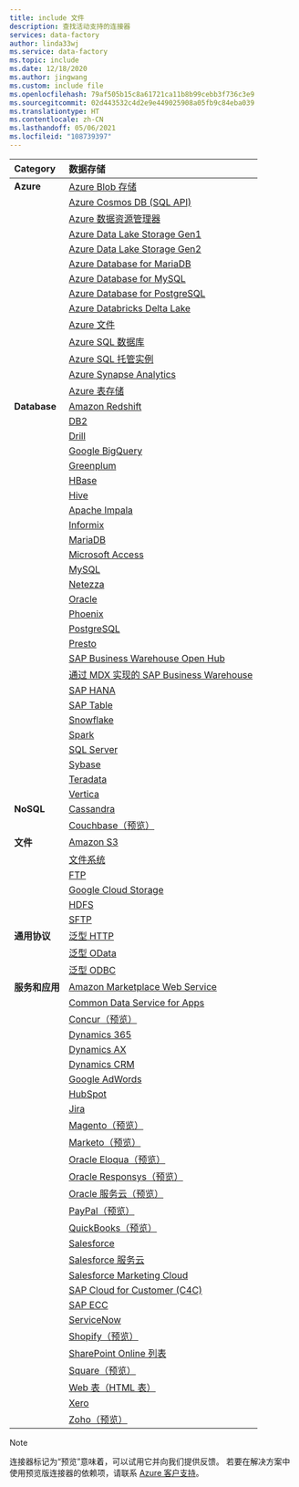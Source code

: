 ```yaml
---
title: include 文件
description: 查找活动支持的连接器
services: data-factory
author: linda33wj
ms.service: data-factory
ms.topic: include
ms.date: 12/18/2020
ms.author: jingwang
ms.custom: include file
ms.openlocfilehash: 79af505b15c8a61721ca11b8b99cebb3f736c3e9
ms.sourcegitcommit: 02d443532c4d2e9e449025908a05fb9c84eba039
ms.translationtype: HT
ms.contentlocale: zh-CN
ms.lasthandoff: 05/06/2021
ms.locfileid: "108739397"
---
```

| Category | 数据存储 |
|:--- |:--- |
| **Azure** |[Azure Blob 存储](../connector-azure-blob-storage.md) |
| &nbsp; |[Azure Cosmos DB (SQL API)](../connector-azure-cosmos-db.md) |
| &nbsp; |[Azure 数据资源管理器](../connector-azure-data-explorer.md) |
| &nbsp; |[Azure Data Lake Storage Gen1](../connector-azure-data-lake-store.md) |
| &nbsp; |[Azure Data Lake Storage Gen2](../connector-azure-data-lake-storage.md) |
| &nbsp; |[Azure Database for MariaDB](../connector-azure-database-for-mariadb.md) |
| &nbsp; |[Azure Database for MySQL](../connector-azure-database-for-mysql.md) |
| &nbsp; |[Azure Database for PostgreSQL](../connector-azure-database-for-postgresql.md) |
| &nbsp; |[Azure Databricks Delta Lake](../connector-azure-databricks-delta-lake.md) |
| &nbsp; |[Azure 文件](../connector-azure-file-storage.md) |
| &nbsp; |[Azure SQL 数据库](../connector-azure-sql-database.md) |
| &nbsp; |[Azure SQL 托管实例](../../azure-sql/managed-instance/sql-managed-instance-paas-overview.md) |
| &nbsp; |[Azure Synapse Analytics](../connector-azure-sql-data-warehouse.md) |
| &nbsp; |[Azure 表存储](../connector-azure-table-storage.md) |
| **Database** |[Amazon Redshift](../connector-amazon-redshift.md) |
| &nbsp; |[DB2](../connector-db2.md) |
| &nbsp; |[Drill](../connector-drill.md) |
| &nbsp; |[Google BigQuery](../connector-google-bigquery.md) |
| &nbsp; |[Greenplum](../connector-greenplum.md) |
| &nbsp; |[HBase](../connector-hbase.md) |
| &nbsp; |[Hive](../connector-hive.md) |
| &nbsp; |[Apache Impala](../connector-impala.md) |
| &nbsp; |[Informix](../connector-informix.md) 
| &nbsp; |[MariaDB](../connector-mariadb.md) |
| &nbsp; |[Microsoft Access](../connector-microsoft-access.md) |
| &nbsp; |[MySQL](../connector-mysql.md) |
| &nbsp; |[Netezza](../connector-netezza.md) |
| &nbsp; |[Oracle](../connector-oracle.md) |
| &nbsp; |[Phoenix](../connector-phoenix.md) |
| &nbsp; |[PostgreSQL](../connector-postgresql.md) 
| &nbsp; |[Presto](../connector-presto.md) |
| &nbsp; |[SAP Business Warehouse Open Hub](../connector-sap-business-warehouse-open-hub.md) |
| &nbsp; |[通过 MDX 实现的 SAP Business Warehouse](../connector-sap-business-warehouse.md) |
| &nbsp; |[SAP HANA](../connector-sap-hana.md) |
| &nbsp; |[SAP Table](../connector-sap-table.md) |
| &nbsp; |[Snowflake](../connector-snowflake.md) |
| &nbsp; |[Spark](../connector-spark.md) |
| &nbsp; |[SQL Server](../connector-sql-server.md) |
| &nbsp; |[Sybase](../connector-sybase.md) |
| &nbsp; |[Teradata](../connector-teradata.md) |
| &nbsp; |[Vertica](../connector-vertica.md) |
| **NoSQL** |[Cassandra](../connector-cassandra.md) |
| &nbsp; |[Couchbase（预览）](../connector-couchbase.md) |
| **文件** |[Amazon S3](../connector-amazon-simple-storage-service.md) |
| &nbsp; |[文件系统](../connector-file-system.md) |
| &nbsp; |[FTP](../connector-ftp.md) |
| &nbsp; |[Google Cloud Storage](../connector-google-cloud-storage.md) |
| &nbsp; |[HDFS](../connector-hdfs.md) |
| &nbsp; |[SFTP](../connector-sftp.md) |
| **通用协议** |[泛型 HTTP](../connector-http.md) |
| &nbsp; |[泛型 OData](../connector-odata.md) |
| &nbsp; |[泛型 ODBC](../connector-odbc.md) |
| **服务和应用** |[Amazon Marketplace Web Service](../connector-amazon-marketplace-web-service.md) |
| &nbsp; |[Common Data Service for Apps](../connector-dynamics-crm-office-365.md) |
| &nbsp; |[Concur（预览）](../connector-concur.md) |
| &nbsp; |[Dynamics 365](../connector-dynamics-crm-office-365.md) |
| &nbsp; |[Dynamics AX](../connector-dynamics-ax.md) |
| &nbsp; |[Dynamics CRM](../connector-dynamics-crm-office-365.md) |
| &nbsp; |[Google AdWords](../connector-google-adwords.md) |
| &nbsp; |[HubSpot](../connector-hubspot.md) |
| &nbsp; |[Jira](../connector-jira.md) |
| &nbsp; |[Magento（预览）](../connector-magento.md) |
| &nbsp; |[Marketo（预览）](../connector-marketo.md) |
| &nbsp; |[Oracle Eloqua（预览）](../connector-oracle-eloqua.md) |
| &nbsp; |[Oracle Responsys（预览）](../connector-oracle-responsys.md) |
| &nbsp; |[Oracle 服务云（预览）](../connector-oracle-service-cloud.md) |
| &nbsp; |[PayPal（预览）](../connector-paypal.md) |
| &nbsp; |[QuickBooks（预览）](../connector-quickbooks.md) |
| &nbsp; |[Salesforce](../connector-salesforce.md) |
| &nbsp; |[Salesforce 服务云](../connector-salesforce-service-cloud.md) |
| &nbsp; |[Salesforce Marketing Cloud](../connector-salesforce-marketing-cloud.md) |
| &nbsp; |[SAP Cloud for Customer (C4C)](../connector-sap-cloud-for-customer.md) |
| &nbsp; |[SAP ECC](../connector-sap-ecc.md) |
| &nbsp; |[ServiceNow](../connector-servicenow.md) |
| &nbsp; |[Shopify（预览）](../connector-shopify.md) |
| &nbsp; |[SharePoint Online 列表](../connector-sharepoint-online-list.md) |
| &nbsp; |[Square（预览）](../connector-square.md) |
| &nbsp; |[Web 表（HTML 表）](../connector-web-table.md) 
| &nbsp; |[Xero](../connector-xero.md) |
| &nbsp; |[Zoho（预览）](../connector-zoho.md) |

> [!NOTE]
> 连接器标记为“预览”意味着，可以试用它并向我们提供反馈。 若要在解决方案中使用预览版连接器的依赖项，请联系 [Azure 客户支持](https://azure.microsoft.com/support/)。
